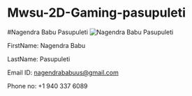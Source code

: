# Mwsu-2D-Gaming-pasupuleti

#Nagendra Babu Pasupuleti
![Nagendra Babu Pasupuleti](http://i64.tinypic.com/2rhw742.jpg)

FirstName: Nagendra Babu  

LastName: Pasupuleti 

Email ID: nagendrababuus@gmail.com

Phone no: +1 940 337 6089
